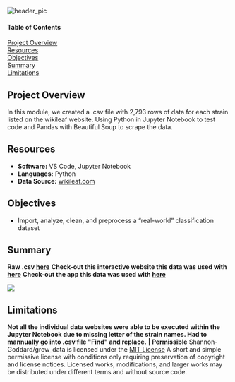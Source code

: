 ![header_pic](/header.png)
 
#### Table of Contents  

[Project Overview](#project-overview)  
[Resources](#resources)  
[Objectives](#objectives)  
[Summary](#summary)  
[Limitations](#limitations)  
  
## Project Overview  
In this module, we created a .csv file with 2,793 rows of data for each strain listed on the wikileaf website. Using Python in Jupyter Notebook to test code and Pandas with Beautiful Soup to scrape the data.

## Resources  
- **Software:** VS Code, Jupyter Notebook   
- **Languages:** Python  
- **Data Source:** [wikileaf.com](https://www.wikileaf.com/strains/)    

## Objectives  
- Import, analyze, clean, and preprocess a “real-world” classification dataset    

## Summary
**Raw .csv [here]()**
**Check-out this interactive website this data was used with [here]()**
**Check-out the app this data was used with [here]()**

![](/gif.gif)  

## Limitations  
**Not all the individual data websites were able to be executed within the Jupyter Notebook due to missing letter of the strain names. Had to mannually go into .csv file "Find" and replace.** **| Permissible** Shannon-Goddard/grow_data is licensed under the [MIT License]() A short and simple permissive license with conditions only requiring preservation of copyright and license notices. Licensed works, modifications, and larger works may be distributed under different terms and without source code.
